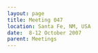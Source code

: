 ```yaml
---
layout: page
title: Meeting 047
location: Santa Fe, NM, USA
date:  8-12 October 2007
parent: Meetings
---
```

